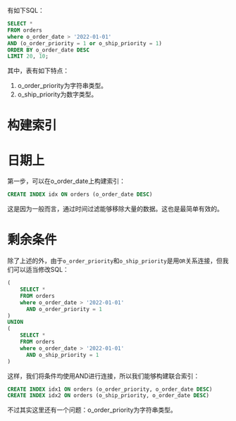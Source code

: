 有如下SQL：
```sql
SELECT *
FROM orders
where o_order_date > '2022-01-01'
AND (o_order_priority = 1 or o_ship_priority = 1)
ORDER BY o_order_date DESC
LIMIT 20, 10;
```
其中，表有如下特点：
1. o_order_priority为字符串类型。
2. o_ship_priority为数字类型。

# 构建索引
# 日期上
第一步，可以在o_order_date上构建索引：
```sql
CREATE INDEX idx ON orders (o_order_date DESC)
```
这是因为一般而言，通过时间过滤能够移除大量的数据。这也是最简单有效的。

# 剩余条件
除了上述的外，由于`o_order_priority`和`o_ship_priority`是用`OR`关系连接，但我们可以适当修改SQL：
```sql
(
	SELECT *
	FROM orders
	where o_order_date > '2022-01-01'
	  AND o_order_priority = 1
) 
UNION
(
	SELECT *
	FROM orders
	where o_order_date > '2022-01-01'
	  AND o_ship_priority = 1
)
```
这样，我们将条件均使用AND进行连接，所以我们能够构建联合索引：
```sql
CREATE INDEX idx1 ON orders (o_order_priority, o_order_date DESC)
CREATE INDEX idx2 ON orders (o_ship_priority, o_order_date DESC)
```
不过其实这里还有一个问题：o_order_priority为字符串类型。
